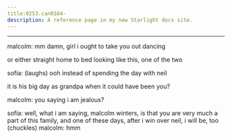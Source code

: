 ```yaml
---
title:0253.can0164-
description: A reference page in my new Starlight docs site.
---
```

----- 
malcolm: mm
 damn, girl
 i ought to take you out dancing


 or either 
straight home to bed looking like this, one of the two
 
sofia: (laughs) ooh
 instead of spending the day with neil


 it is his big 
day as grandpa when it could have been you? 
 
malcolm: you saying i am jealous? 
 
sofia: well, what i am saying, malcolm winters, is that you are very much a 
part of this family, and one of these days, after i win over neil, i will be, 
too
 (chuckles) 
malcolm: hmm
 
